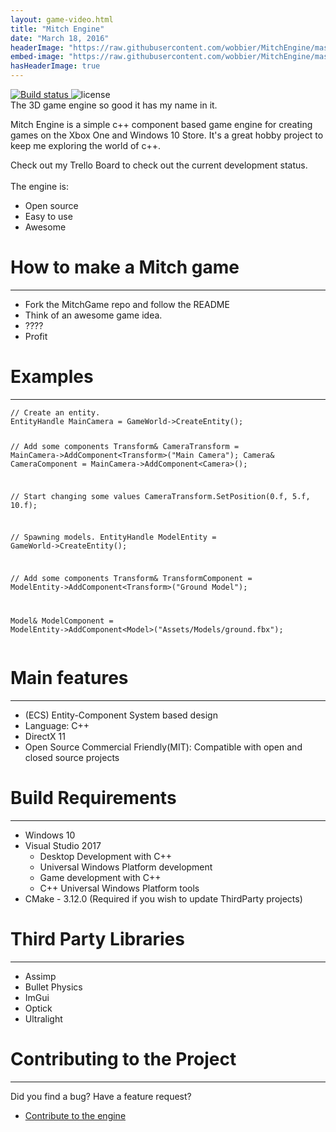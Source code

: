 ```yaml
---
layout: game-video.html
title: "Mitch Engine"
date: "March 18, 2016"
headerImage: "https://raw.githubusercontent.com/wobbier/MitchEngine/master/.github/Havana.png"
embed-image: "https://raw.githubusercontent.com/wobbier/MitchEngine/master/.github/Havana.png"
hasHeaderImage: true
---
```


<div class="padded-wrapper">
    <!--  DsvEJKTwelc -->
<a href="https://ci.appveyor.com/project/wobbier/mitchengine">
    <img src="https://ci.appveyor.com/api/projects/status/7x55po7se0siesdn?svg=true" alt="Build status">
</a>
<img src="https://img.shields.io/github/license/wobbier/mitchengine.svg" alt="license">
<br>
The 3D game engine so good it has my name in it.

Mitch Engine is a simple c++ component based game engine for creating games on the Xbox One and Windows 10 Store. It's a great hobby project to keep me exploring the world of c++.

Check out my Trello Board to check out the current development status.
<br>
<br>
The engine is:

<ul class="bullet-list">
    <li>
        <div>Open source</div>
    </li>
    <li>
        <div>Easy to use</div>
    </li>
    <li>
        <div>Awesome</div>
    </li>
</ul>

<div id="MerlinsGatheringSpell" class="section">
    <div class="section-title">
        <h1>How to make a Mitch game</h1>
        <div class="clearfix"></div>
        <hr />
    </div>
</div>
<ul class="bullet-list">
    <li>
    <div>Fork the MitchGame repo and follow the README</div>
    </li>
    <li>
    <div>Think of an awesome game idea.</div>
    </li>
    <li>
    <div>????</div>
    </li>
    <li>
    <div>Profit</div>
    </li>
</ul>
<div id="MerlinsGatheringSpell" class="section">
    <div class="section-title">
        <h1>Examples</h1>
        <div class="clearfix"></div>
        <hr />
    </div>
</div>
<pre><code class="language-cpp">// Create an entity.
EntityHandle MainCamera = GameWorld->CreateEntity();

// Add some components
Transform& CameraTransform = MainCamera->AddComponent&lt;Transform>("Main Camera");
Camera& CameraComponent = MainCamera->AddComponent&lt;Camera>();

// Start changing some values
CameraTransform.SetPosition(0.f, 5.f, 10.f);

// Spawning models.
EntityHandle ModelEntity = GameWorld->CreateEntity();

// Add some components
Transform& TransformComponent = ModelEntity->AddComponent&lt;Transform>("Ground Model");

Model& ModelComponent = ModelEntity->AddComponent&lt;Model>("Assets/Models/ground.fbx");
</code></pre>

<div id="MerlinsGatheringSpell" class="section">
    <div class="section-title">
        <h1>Main features</h1>
        <div class="clearfix"></div>
        <hr />
    </div>
</div>
<ul class="bullet-list">
    <li>
    <div>(ECS) Entity-Component System based design</div>
    </li>
    <li>
    <div>Language: C++</div>
    </li>
    <li>
    <div>DirectX 11</div>
    </li>
    <li>
    <div>Open Source Commercial Friendly(MIT): Compatible with open and closed source projects</div>
    </li>
</ul>
    
<div id="MerlinsGatheringSpell" class="section">
    <div class="section-title">
        <h1>Build Requirements</h1>
        <div class="clearfix"></div>
        <hr />
    </div>
</div>
<ul class="bullet-list">
    <li>
    <div>Windows 10</div>
    </li>
    <li>
    <div>Visual Studio 2017</div>
    <ul>
      <li><div>Desktop Development with C++</div></li>
      <li><div>Universal Windows Platform development</div></li>
      <li><div>Game development with C++</div></li>
      <li><div>C++ Universal Windows Platform tools</div></li>
    </ul>
    </li>
    <li>
    <div>CMake - 3.12.0 (Required if you wish to update ThirdParty projects)</div>
    </li>
</ul>
        
<div id="MerlinsGatheringSpell" class="section">
    <div class="section-title">
        <h1>Third Party Libraries</h1>
        <div class="clearfix"></div>
        <hr />
    </div>
</div>
<ul class="bullet-list">
    <li>
    <div>Assimp</div>
    </li>
    <li>
    <div>Bullet Physics</div>
    </li>
    <li>
    <div>ImGui</div>
    </li>
    <li>
    <div>Optick</div>
    </li>
    <li>
    <div>Ultralight</div>
    </li>
</ul>
<div id="MerlinsGatheringSpell" class="section">
    <div class="section-title">
        <h1>Contributing to the Project</h1>
        <div class="clearfix"></div>
        <hr />
    </div>
</div>
Did you find a bug? Have a feature request?
<ul class="bullet-list">
    <li>
    <div><a href="/">Contribute to the engine</a></div>
    </li>
</ul>
<!--img src="/img/stack.png" style="margin:0 auto; width:100%;" /-->
</div>
